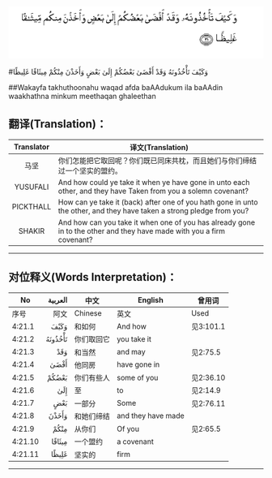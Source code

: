 ![004:021](images/004_021.gif)

#وَكَيْفَ تَأْخُذُونَهُ وَقَدْ أَفْضَىٰ بَعْضُكُمْ إِلَىٰ بَعْضٍ وَأَخَذْنَ مِنْكُمْ مِيثَاقًا غَلِيظًا 

##Wakayfa takhuthoonahu waqad afda baAAdukum ila baAAdin waakhathna minkum meethaqan ghaleethan 

## 翻译(Translation)：

| Translator | 译文(Translation)                                            |
| :--------: | ------------------------------------------------------------ |
|    马坚    | 你们怎能把它取回呢？你们既已同床共枕，而且她们与你们缔结过一个坚实的盟约。 |
|  YUSUFALI  | And how could ye take it when ye have gone in unto each other, and they have Taken from you a solemn covenant? |
| PICKTHALL  | How can ye take it (back) after one of you hath gone in unto the other, and they have taken a strong pledge from you? |
|   SHAKIR   | And how can you take it when one of you has already gone in to the other and they have made with you a firm covenant? |

---

## 对位释义(Words Interpretation)：

| No   | العربية | 中文    | English | 曾用词 |
| ---- | ------: | ------- | ------- | ------ |
| 序号 |    阿文 | Chinese | 英文    | Used   |
| 4:21.1  | وَكَيْفَ    | 和如何     | And how            | 见3:101.1 |
| 4:21.2  | تَأْخُذُونَهُ | 你们取回它 | you take it        |           |
| 4:21.3  | وَقَدْ     | 和当然     | and may            | 见2:75.5  |
| 4:21.4  | أَفْضَىٰ    | 他同房     | have gone in       |           |
| 4:21.5  | بَعْضُكُمْ   | 你们有些人 | some of you        | 见2:36.10 |
| 4:21.6  | إِلَىٰ     | 至         | to                 | 见2:14.9  |
| 4:21.7  | بَعْضٍ     | 一部分     | Some               | 见2:76.11 |
| 4:21.8  | وَأَخَذْنَ   | 和她们缔结 | and they have made |           |
| 4:21.9  | مِنْكُمْ    | 从你们     | Of you             | 见2:65.5  |
| 4:21.10 | مِيثَاقًا  | 一个盟约   | a covenant         |           |
| 4:21.11 | غَلِيظًا   | 坚实的     | firm               |           |

---
